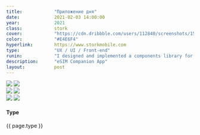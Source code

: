 ```yaml
---
title:            "Приложение дня"
date:             2021-02-03 14:00:00
year:             2021
class:            stork
cover:            "https://cdn.dribbble.com/users/112840/screenshots/15053744/media/4625dccd95b7842063ec9d273d0be132.png?compress=1&resize=600x480"
color:            "#E4E6F4"
hyperlink:        https://www.storkmobile.com
type:             "UX / UI / Front-end"
runin:            "I designed and implemented a components library for this fast growing international eSIM service. This progressive web app was made in very close relationship with the client's in-house development team with whom we collaborated using Slack and Git.<br/><br/>This service is now available worldwide. "
description:      "eSIM Companion App"
layout:           post
---
```


<div class="post-content-grid">
  <div class="post-content-column column-3 offset-1">
    <img class="post-content-screen iphone lazyload radius" src="{{ site.baseurl }}/img/work/storkmobile/storkmobile-details.png" />
    <img class="post-content-screen iphone lazyload radius" src="{{ site.baseurl }}/img/work/storkmobile/storkmobile-account.png" />
  </div>
  <div class="post-content-column column-3">
    <img class="post-content-screen iphone lazyload radius" src="{{ site.baseurl }}/img/work/storkmobile/storkmobile-home.png" />
    <img class="post-content-screen iphone lazyload radius" src="{{ site.baseurl }}/img/work/storkmobile/storkmobile-checkout-3.png" />
  </div>
  <div class="post-content-column column-3 offset-2">
    <img class="post-content-screen iphone lazyload radius" src="{{ site.baseurl }}/img/work/storkmobile/storkmobile-checkout-1.png" />
    <img class="post-content-screen iphone lazyload radius" src="{{ site.baseurl }}/img/work/storkmobile/storkmobile-checkout-2.png" />
  </div>
</div>

<div class="post-header">
  <h4 class="ts-half-margin">Type</h4>
    <p class="ts-half-margin">{{ page.type }}</p>
</div>
